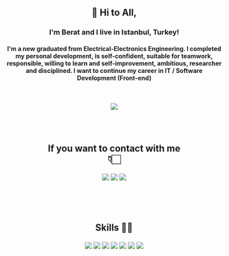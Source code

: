 <p align="center"> <h2><p align="center"> 👋 Hi to All, </p></h2>

<h3> <p align="center"> I'm Berat and I live in Istanbul, Turkey! </p> </h3>

<h4> <p align="center">I'm a new graduated from Electrical-Electronics Engineering. I completed my personal development, is self-confident, suitable for teamwork, responsible, willing to learn and self-improvement, ambitious, researcher and disciplined. I want to continue my career in IT / Software Development (Front-end) </p> </h4> <br/>

<p align="center"> <img src= "https://media4.giphy.com/media/bGgsc5mWoryfgKBx1u/giphy.gif?cid=790b7611dccaca71f299a8a493ff7d2d4dc5046280dead42&rid=giphy.gif&ct=g" </> </p></br></br>

<h2> <p align="center">If you want to contact with me  </br> 👇🏻  </p></h2>
<p align="center">
<a href="https://www.linkedin.com/in/berattutumoglu"><img src="https://icons.iconarchive.com/icons/limav/flat-gradient-social/48/Linkedin-icon.png"></a>
<a href="https://www.instagram.com/berattutumoglu"><img src="https://i.hizliresim.com/5o7y0l1.png"></a>
<a href="https://www.twitter.com/berattutumoglu"><img src="https://icons.iconarchive.com/icons/limav/flat-gradient-social/48/Twitter-icon.png"></a> 
</p> <br/><br/><br/>

<h2> <p align="center"> Skills 💪🏻 </p> </h2>

<p align="center">
<a><img src="https://img.icons8.com/color/48/000000/html-5--v1.png"/></a>
<a><img src="https://img.icons8.com/color/48/000000/css3.png"/></a>
<a><img src="https://img.icons8.com/fluency/48/000000/javascript.png"/></a>
<a><img src="https://img.icons8.com/color/48/000000/vue-js.png"/></a>
<a><img src="https://img.icons8.com/color/48/000000/git.png"/></a>
<a><img src="https://img.icons8.com/fluency/48/000000/figma.png"/></a>
<a><img src="https://img.icons8.com/doodle/48/000000/adobe-photoshop.png"/></a>
</p>


